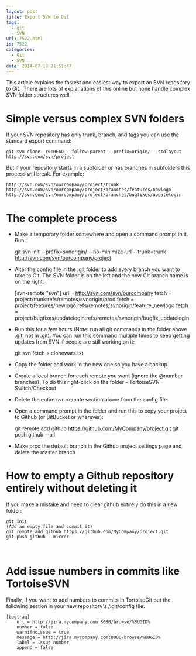 ```yaml
---
layout: post
title: Export SVN to Git
tags:
  - git
  - SVN
url: 7522.html
id: 7522
categories:
  - Git
  - SVN
date: 2014-07-18 21:51:47
---
```


This article explains the fastest and easiest way to export an SVN repository to Git.  There are lots of explanations of this online but none handle complex SVN folder structures well.

Simple versus complex SVN folders
=================================

If your SVN repository has only trunk, branch, and tags you can use the standard export command:

    git svn clone -r0:HEAD --follow-parent --prefix=origin/ --stdlayout http://svn.com/svn/project

But if your repository starts in a subfolder or has branches in subfolders this process will break. For example:

    http://svn.com/svn/ourcompany/project/trunk
    http://svn.com/svn/ourcompany/project/branches/features/newlogo
    http://svn.com/svn/ourcompany/project/branches/bugfixes/updatelogin

The complete process
====================

*   Make a temporary folder somewhere and open a command prompt in it. Run:

    git svn init --prefix=svnorigin/ --no-minimize-url --trunk=trunk http://svn.com/svn/ourcompany/project

*   Alter the config file in the .git folder to add every branch you want to take to Git. The SVN folder is on the left and the new Git branch name is on the right:

    [svn-remote "svn"]
        url = http://svn.com/svn/ourcompany
        fetch = project/trunk:refs/remotes/svnorigin/prod
        fetch = project/features/newlogo:refs/remotes/svnorigin/feature_newlogo
        fetch = project/bugfixes/updatelogin:refs/remotes/svnorigin/bugfix_updatelogin

*   Run this for a few hours (Note: run all git commands in the folder above .git, not in .git). You can run this command multiple times to keep getting updates from SVN if people are still working on it:

    git svn fetch > clonewars.txt

*   Copy the folder and work in the new one so you have a backup.
*   Create a local branch for each remote you want (ignore the @number branches). To do this right-click on the folder - TortoiseSVN - Switch/Checkout
*   Delete the entire svn-remote section above from the config file.
*   Open a command prompt in the folder and run this to copy your project to Github (or BitBucket or wherever):

    git remote add github https://github.com/MyCompany/project.git
    git push github --all

*   Make prod the default branch in the Github project settings page and delete the master branch

How to empty a Github repository entirely without deleting it
=============================================================

If you make a mistake and need to clear github entirely do this in a new folder:

    git init
    (Add an empty file and commit it)
    git remote add github https://github.com/MyCompany/project.git
    git push github --mirror

 

Add issue numbers in commits like TortoiseSVN
=============================================

Finally, if you want to add numbers to commits in TortoiseGit put the following section in your new repository's /.git/config file:

    [bugtraq]
        url = http://jira.mycompany.com:8080/browse/%BUGID%
        number = false
        warnifnoissue = true
        message = http://jira.mycompany.com:8080/browse/%BUGID%
        label = Issue number
        append = false